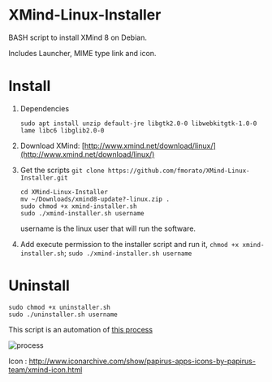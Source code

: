 # XMind-Linux-Installer

BASH script to install XMind 8 on Debian.

Includes Launcher, MIME type link and icon.

# Install

1.  Dependencies

        sudo apt install unzip default-jre libgtk2.0-0 libwebkitgtk-1.0-0 lame libc6 libglib2.0-0

2.  Download XMind: [http://www.xmind.net/download/linux/](http://www.xmind.net/download/linux/)

3.  Get the scripts `git clone https://github.com/fmorato/XMind-Linux-Installer.git`

        cd XMind-Linux-Installer
        mv ~/Downloads/xmind8-update?-linux.zip .
        sudo chmod +x xmind-installer.sh
        sudo ./xmind-installer.sh username

    username is the linux user that will run the software.

4.  Add execute permission to the installer script and run it,
    `chmod +x xmind-installer.sh`; `sudo ./xmind-installer.sh username`

# Uninstall

    sudo chmod +x uninstaller.sh
    sudo ./uninstaller.sh username

This script is an automation of [this process](http://www.xmind.net/m/PuDC)

![process](https://xmindshare.s3.amazonaws.com/preview/PuDC-FwEzHqO-77495.png)

Icon : http://www.iconarchive.com/show/papirus-apps-icons-by-papirus-team/xmind-icon.html
